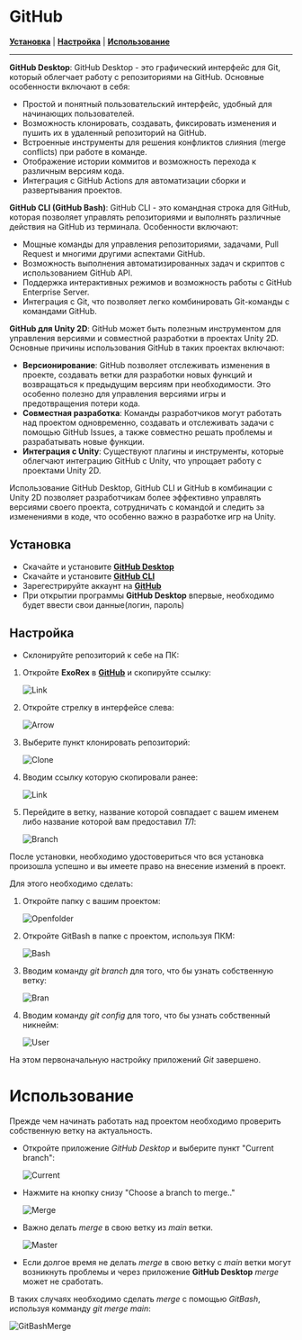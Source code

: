 # GitHub

[**Установка**](#установка) | [**Настройка**](#настройка) | [**Использование**](#использование)

---

**GitHub Desktop**:
GitHub Desktop - это графический интерфейс для Git, который облегчает работу с репозиториями на GitHub. Основные особенности включают в себя:
- Простой и понятный пользовательский интерфейс, удобный для начинающих пользователей.
- Возможность клонировать, создавать, фиксировать изменения и пушить их в удаленный репозиторий на GitHub.
- Встроенные инструменты для решения конфликтов слияния (merge conflicts) при работе в команде.
- Отображение истории коммитов и возможность перехода к различным версиям кода.
- Интеграция с GitHub Actions для автоматизации сборки и развертывания проектов.

**GitHub CLI (GitHub Bash)**:
GitHub CLI - это командная строка для GitHub, которая позволяет управлять репозиториями и выполнять различные действия на GitHub из терминала. Особенности включают:
- Мощные команды для управления репозиториями, задачами, Pull Request и многими другими аспектами GitHub.
- Возможность выполнения автоматизированных задач и скриптов с использованием GitHub API.
- Поддержка интерактивных режимов и возможность работы с GitHub Enterprise Server.
- Интеграция с Git, что позволяет легко комбинировать Git-команды с командами GitHub.

**GitHub для Unity 2D**:
GitHub может быть полезным инструментом для управления версиями и совместной разработки в проектах Unity 2D. Основные причины использования GitHub в таких проектах включают:
- **Версионирование**: GitHub позволяет отслеживать изменения в проекте, создавать ветки для разработки новых функций и возвращаться к предыдущим версиям при необходимости. Это особенно полезно для управления версиями игры и предотвращения потери кода.
- **Совместная разработка**: Команды разработчиков могут работать над проектом одновременно, создавать и отслеживать задачи с помощью GitHub Issues, а также совместно решать проблемы и разрабатывать новые функции.
- **Интеграция с Unity**: Существуют плагины и инструменты, которые облегчают интеграцию GitHub с Unity, что упрощает работу с проектами Unity 2D.

Использование GitHub Desktop, GitHub CLI и GitHub в комбинации с Unity 2D позволяет разработчикам более эффективно управлять версиями своего проекта, сотрудничать с командой и следить за изменениями в коде, что особенно важно в разработке игр на Unity.

## Установка
* Скачайте и установите [**GitHub Desktop**](https://desktop.github.com/)
* Скачайте и установите [**GitHub CLI**](https://cli.github.com/)
* Зарегестрируйте аккаунт на [**GitHub**](https://github.com/signup?source=login)
* При открытии программы **GitHub Desktop** впервые, необходимо будет ввести свои данные(логин, пароль)

## Настройка
* Склонируйте репозиторий к себе на ПК:

1. Откройте **ExoRex** в [**GitHub**](https://github.com/Nickiduzo/ExoRex) и скопируйте ссылку:

   ![Link](https://github.com/Nickiduzo/ExoRex/blob/main/Insctruction/IImages/link.png)

2. Откройте стрелку в интерфейсе слева:

   ![Arrow](https://github.com/Nickiduzo/ExoRex/blob/main/Insctruction/IImages/arrow.png)

3. Выберите пункт клонировать репозиторий:

   ![Clone](https://github.com/Nickiduzo/ExoRex/blob/main/Insctruction/IImages/clone.png)

4. Вводим ссылку которую скопировали ранее:

   ![Link](https://github.com/Nickiduzo/ExoRex/blob/main/Insctruction/IImages/paste.link.png)

5. Перейдите в ветку, название которой совпадает с вашем именем либо название которой вам предоставил *ТЛ*:

   ![Branch](https://github.com/Nickiduzo/ExoRex/blob/main/Insctruction/IImages/pick.png)

После установки, необходимо удостовериться что вся установка произошла успешно и вы имеете право на внесение измений в проект.

Для этого необходимо сделать:
1. Откройте папку с вашим проектом:

   ![Openfolder](https://github.com/Nickiduzo/ExoRex/blob/main/Insctruction/IImages/project.png)

2. Откройте GitBash в папке с проектом, используя ПКМ:

   ![Bash](https://github.com/Nickiduzo/ExoRex/blob/main/Insctruction/IImages/bash.png)

3. Вводим команду *git branch* для того, что бы узнать собственную ветку:

   ![Bran](https://github.com/Nickiduzo/ExoRex/blob/main/Insctruction/IImages/branch.png)

4. Вводим команду *git config* для того, что бы узнать собственный никнейм:

   ![User](https://github.com/Nickiduzo/ExoRex/blob/main/Insctruction/IImages/user.png)

На этом первоначальную настройку приложений *Git* завершено.


# Использование

Прежде чем начинать работать над проектом необходимо проверить собственную ветку на актуальность.

* Откройте приложение *GitHub Desktop* и выберите пункт "Current branch":

   ![Current](https://github.com/Nickiduzo/ExoRex/blob/main/Insctruction/IImages/pick.png)

* Нажмите на кнопку снизу "Choose a branch to merge.."

   ![Merge](https://github.com/Nickiduzo/ExoRex/blob/main/Insctruction/IImages/merge.png)

* Важно делать *merge* в свою ветку из *main* ветки.

   ![Master](https://github.com/Nickiduzo/ExoRex/blob/main/Insctruction/IImages/master.png)

* Если долгое время не делать *merge* в свою ветку с *main* ветки могут возникнуть проблемы и через приложение **GitHub Desktop** *merge* может не сработать.

В таких случаях необходимо сделать *merge* с помощью *GitBash*, используя комманду *git merge main*:

   ![GitBashMerge](https://github.com/Nickiduzo/ExoRex/blob/main/Insctruction/IImages/gitmergemaster.png)

